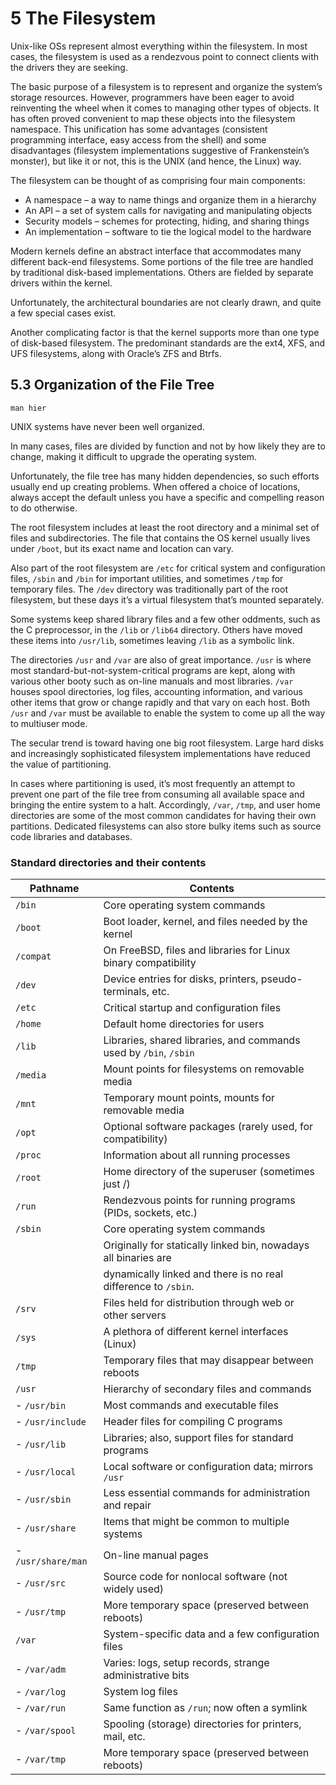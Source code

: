 # 5 The Filesystem

Unix-like OSs represent almost everything within the filesystem. In most cases,
the filesystem is used as a rendezvous point to connect clients with the
drivers they are seeking.

The basic purpose of a filesystem is to represent and organize the system’s
storage resources. However, programmers have been eager to avoid reinventing
the wheel when it comes to managing other types of objects. It has often proved
convenient to map these objects into the filesystem namespace. This unification
has some advantages (consistent programming interface, easy access from the
shell) and some disadvantages (filesystem implementations suggestive of
Frankenstein’s monster), but like it or not, this is the UNIX (and hence, the
Linux) way.

The filesystem can be thought of as comprising four main components:

- A namespace – a way to name things and organize them in a hierarchy
- An API – a set of system calls for navigating and manipulating objects
- Security models – schemes for protecting, hiding, and sharing things
- An implementation – software to tie the logical model to the hardware

Modern kernels define an abstract interface that accommodates many different
back-end filesystems. Some portions of the file tree are handled by traditional
disk-based implementations. Others are fielded by separate drivers within the
kernel.

Unfortunately, the architectural boundaries are not clearly drawn, and quite a
few special cases exist.

Another complicating factor is that the kernel supports more than one type of
disk-based filesystem. The predominant standards are the ext4, XFS, and UFS
filesystems, along with Oracle’s ZFS and Btrfs.

## 5.3 Organization of the File Tree

`man hier`

UNIX systems have never been well organized.

In many cases, files are divided by function and not by how likely they are to
change, making it difficult to upgrade the operating system.

Unfortunately, the file tree has many hidden dependencies, so such efforts
usually end up creating problems. When offered a choice of locations, always
accept the default unless you have a specific and compelling reason to do
otherwise.

The root filesystem includes at least the root directory and a minimal set of
files and subdirectories. The file that contains the OS kernel usually lives
under `/boot`, but its exact name and location can vary.

Also part of the root filesystem are `/etc` for critical system and
configuration files, `/sbin` and `/bin` for important utilities, and sometimes
`/tmp` for temporary files. The `/dev` directory was traditionally part of the
root filesystem, but these days it’s a virtual filesystem that’s mounted
separately.

Some systems keep shared library files and a few other oddments, such as the C
preprocessor, in the `/lib` or `/lib64` directory. Others have moved these
items into `/usr/lib`, sometimes leaving `/lib` as a symbolic link.

The directories `/usr` and `/var` are also of great importance. `/usr` is where
most standard-but-not-system-critical programs are kept, along with various
other booty such as on-line manuals and most libraries. `/var` houses spool
directories, log files, accounting information, and various other items that
grow or change rapidly and that vary on each host. Both `/usr` and `/var` must
be available to enable the system to come up all the way to multiuser mode.

The secular trend is toward having one big root filesystem. Large hard disks
and increasingly sophisticated filesystem implementations have reduced the
value of partitioning.

In cases where partitioning is used, it’s most frequently an attempt to prevent
one part of the file tree from consuming all available space and bringing the
entire system to a halt. Accordingly, `/var`, `/tmp`, and user home directories
are some of the most common candidates for having their own partitions.
Dedicated filesystems can also store bulky items such as source code libraries
and databases.

### Standard directories and their contents

| Pathname | Contents |
| - | - |
| `/bin` | Core operating system commands |
| `/boot` | Boot loader, kernel, and files needed by the kernel |
| `/compat` | On FreeBSD, files and libraries for Linux binary compatibility |
| `/dev` | Device entries for disks, printers, pseudo-terminals, etc. |
| `/etc` | Critical startup and configuration files |
| `/home` | Default home directories for users |
| `/lib` | Libraries, shared libraries, and commands used by `/bin`, `/sbin` |
| `/media` | Mount points for filesystems on removable media |
| `/mnt` | Temporary mount points, mounts for removable media |
| `/opt` | Optional software packages (rarely used, for compatibility) |
| `/proc` | Information about all running processes |
| `/root` | Home directory of the superuser (sometimes just /) |
| `/run` | Rendezvous points for running programs (PIDs, sockets, etc.) |
| `/sbin` | Core operating system commands |
| | Originally for statically linked bin, nowadays all binaries are |
| | dynamically linked and there is no real difference to `/sbin`. |
| `/srv` | Files held for distribution through web or other servers |
| `/sys` | A plethora of different kernel interfaces (Linux) |
| `/tmp` | Temporary files that may disappear between reboots |
| `/usr` | Hierarchy of secondary files and commands |
| - `/usr/bin` | Most commands and executable files |
| - `/usr/include` | Header files for compiling C programs |
| - `/usr/lib` | Libraries; also, support files for standard programs |
| - `/usr/local` | Local software or configuration data; mirrors `/usr` |
| - `/usr/sbin` | Less essential commands for administration and repair |
| - `/usr/share` | Items that might be common to multiple systems |
| - `/usr/share/man` | On-line manual pages |
| - `/usr/src` | Source code for nonlocal software (not widely used) |
| - `/usr/tmp` | More temporary space (preserved between reboots) |
| `/var` | System-specific data and a few configuration files |
| - `/var/adm` | Varies: logs, setup records, strange administrative bits |
| - `/var/log` | System log files |
| - `/var/run` | Same function as `/run`; now often a symlink |
| - `/var/spool` | Spooling (storage) directories for printers, mail, etc. |
| - `/var/tmp` | More temporary space (preserved between reboots) |
